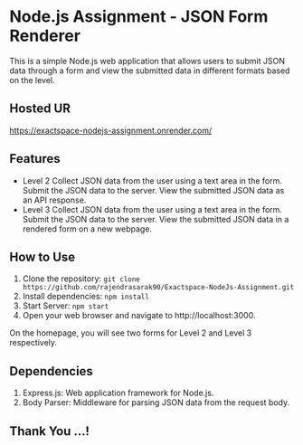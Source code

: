 # Node.js Assignment - JSON Form Renderer

This is a simple Node.js web application that allows users to submit JSON data through a form and view the submitted data in different formats based on the level.

## Hosted UR

https://exactspace-nodejs-assignment.onrender.com/

## Features

- Level 2
  Collect JSON data from the user using a text area in the form.
  Submit the JSON data to the server.
  View the submitted JSON data as an API response.
- Level 3
  Collect JSON data from the user using a text area in the form.
  Submit the JSON data to the server.
  View the submitted JSON data in a rendered form on a new webpage.

## How to Use

1. Clone the repository: `git clone https://github.com/rajendrasarak90/Exactspace-NodeJs-Assignment.git`
2. Install dependencies: `npm install`
3. Start Server: `npm start`
4. Open your web browser and navigate to http://localhost:3000.

On the homepage, you will see two forms for Level 2 and Level 3 respectively.

## Dependencies

1. Express.js: Web application framework for Node.js.
2. Body Parser: Middleware for parsing JSON data from the request body.

## Thank You ...!

